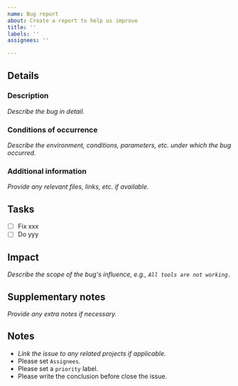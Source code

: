 ```yaml
---
name: Bug report
about: Create a report to help us improve
title: ''
labels: ''
assignees: ''

---
```


## Details
### Description
_Describe the bug in detail._

### Conditions of occurrence
_Describe the environment, conditions, parameters, etc. under which the bug occurred._

### Additional information
_Provide any relevant files, links, etc. if available._

## Tasks
- [ ] Fix xxx
- [ ] Do yyy

## Impact
_Describe the scope of the bug's influence, e.g., `All tools are not working.`_

## Supplementary notes
_Provide any extra notes if necessary._

## Notes
- _Link the issue to any related projects if applicable._
- Please set `Assignees`.
- Please set a `priority` label.
- Please write the conclusion before close the issue.

